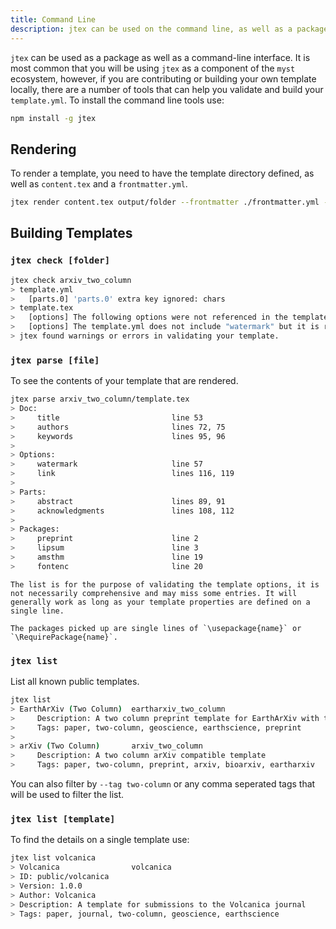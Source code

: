 ```yaml
---
title: Command Line
description: jtex can be used on the command line, as well as a package.
---
```


`jtex` can be used as a package as well as a command-line interface. It is most common that you will be using `jtex` as a component of the `myst` ecosystem, however, if you are contributing or building your own template locally, there are a number of tools that can help you validate and build your `template.yml`. To install the command line tools use:

```bash
npm install -g jtex
```

## Rendering

To render a template, you need to have the template directory defined, as well as `content.tex` and a `frontmatter.yml`.

```bash
jtex render content.tex output/folder --frontmatter ./frontmatter.yml --template my/template/folder
```

## Building Templates

### `jtex check [folder]`

```bash
jtex check arxiv_two_column
> template.yml
>   [parts.0] 'parts.0' extra key ignored: chars
> template.tex
>   [options] The following options were not referenced in the template: "show_date"
>   [options] The template.yml does not include "watermark" but it is referenced in template.tex on line 57
> jtex found warnings or errors in validating your template.
```

### `jtex parse [file]`

To see the contents of your template that are rendered.

```bash
jtex parse arxiv_two_column/template.tex
> Doc:
>     title                         line 53
>     authors                       lines 72, 75
>     keywords                      lines 95, 96
>
> Options:
>     watermark                     line 57
>     link                          lines 116, 119
>
> Parts:
>     abstract                      lines 89, 91
>     acknowledgments               lines 108, 112
>
> Packages:
>     preprint                      line 2
>     lipsum                        line 3
>     amsthm                        line 19
>     fontenc                       line 20
```

```{warning}
The list is for the purpose of validating the template options, it is not necessarily comprehensive and may miss some entries. It will generally work as long as your template properties are defined on a single line.

The packages picked up are single lines of `\usepackage{name}` or `\RequirePackage{name}`.
```

### `jtex list`

List all known public templates.

```bash
jtex list
> EarthArXiv (Two Column)  eartharxiv_two_column
>     Description: A two column preprint template for EarthArXiv with the AGU bibstyle
>     Tags: paper, two-column, geoscience, earthscience, preprint
>
> arXiv (Two Column)       arxiv_two_column
>     Description: A two column arXiv compatible template
>     Tags: paper, two-column, preprint, arxiv, bioarxiv, eartharxiv
```

You can also filter by `--tag two-column` or any comma seperated tags that will be used to filter the list.

### `jtex list [template]`

To find the details on a single template use:

```bash
jtex list volcanica
> Volcanica                volcanica
> ID: public/volcanica
> Version: 1.0.0
> Author: Volcanica
> Description: A template for submissions to the Volcanica journal
> Tags: paper, journal, two-column, geoscience, earthscience
```
